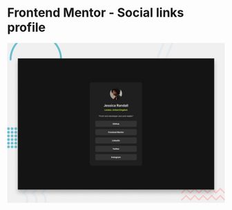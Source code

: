 # Frontend Mentor - Social links profile

![Design preview for the Social links profile coding challenge](./preview.jpg)




